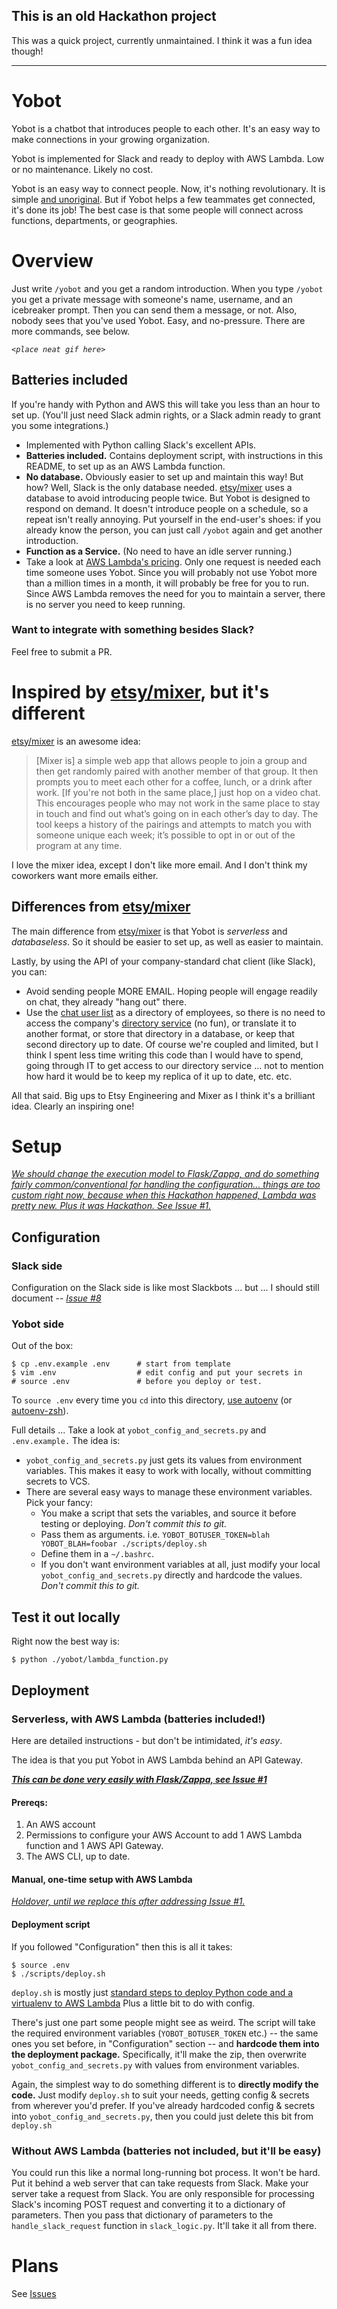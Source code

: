 ## This is an old Hackathon project

This was a quick project, currently unmaintained. I think it was a fun idea though!

----

# Yobot

Yobot is a chatbot that introduces people to each other. It's an easy way to make connections
in your growing organization.
 
Yobot is implemented for Slack and ready to 
deploy with AWS Lambda. Low or no maintenance. Likely no cost.

Yobot is an easy way to connect people.
Now, it's nothing revolutionary. It is simple [and unoriginal][1].
But if Yobot helps a few teammates get connected, it's done its job!
The best case is that some people will connect across functions, departments, or geographies. 


# Overview

Just write `/yobot` and you get a random introduction.
When you type `/yobot` you get a private message with someone's
name, username, and an icebreaker prompt. Then you can send them a message, or not. 
Also, nobody sees that you've used Yobot. Easy, and no-pressure. There are more commands,
see below.

_`<place neat gif here>`_

## Batteries included

If you're handy with Python and AWS this will take you less than an hour to set up. (You'll
just need Slack admin rights, or a Slack admin ready to grant you some integrations.)

* Implemented with Python calling Slack's excellent APIs.
* **Batteries included.**
Contains deployment script, with instructions in this README, to set up as an AWS Lambda function. 
* **No database.** Obviously easier to set up and maintain this way! But how? Well, Slack
 is the only database needed. [etsy/mixer][1] uses a database to avoid introducing people twice.
 But Yobot is designed to respond on demand. It doesn't introduce people on a schedule,
 so a repeat isn't really annoying. Put yourself in the end-user's shoes: 
 if you already know the person, you can just call `/yobot` again and get another introduction.
* **Function as a Service.** (No need to have an idle server running.)
* Take a look at [AWS Lambda's pricing](https://aws.amazon.com/lambda/pricing/). Only one request is needed each time someone uses Yobot. Since you will probably not use Yobot more than a million times in a month, it
will probably be free for you to run. Since AWS Lambda removes the need for you to maintain
a server, there is no server you need to keep running.

### Want to integrate with something besides Slack?

Feel free to submit a PR.

# Inspired by [etsy/mixer][1], but it's different

[etsy/mixer][1] is an awesome idea:

> [Mixer is] a simple web app that allows people to join a group and then get randomly paired with another member of that group. It then prompts you to meet each other for a coffee, lunch, or a drink after work.  [If you're not both in the same place,] just hop on a video chat.  This encourages people who may not work in the same place to stay in touch and find out what’s going on in each other’s day to day.  The tool keeps a history of the pairings and attempts to match you with someone unique each week; it’s possible to opt in or out of the program at any time.

I love the mixer idea, except I don't like more email.
And I don't think my coworkers want more emails either.

## Differences from [etsy/mixer][1]

The main difference from [etsy/mixer][1] is that Yobot is *serverless* and *databaseless*.
So it should be easier to set up, as well as easier to maintain.

Lastly, by using the API of your company-standard chat client (like Slack),
you can:

* Avoid sending people MORE EMAIL. Hoping people will engage readily on chat, they already "hang out" there.
* Use the [chat user list](https://api.slack.com/methods/users.list) as a directory of employees,
so there is no need to access the company's [directory service](https://en.wikipedia.org/wiki/Directory_service)
(no fun), or translate it to another format, or store that directory in a database,
or keep that second directory up to date. Of course we're coupled and limited, 
but I think I spent less time writing this code than I would have to spend, going through
IT to get access to our directory service ... not to mention how hard it would be to 
keep my replica of it up to date, etc. etc.

All that said. Big ups to Etsy Engineering and Mixer as I think it's a brilliant idea.
Clearly an inspiring one!

[1]: https://codeascraft.com/2015/09/15/assisted-serendipity/

# Setup

_[We should change the execution model to Flask/Zappa, and do something fairly common/conventional for handling the configuration... things are too custom right now, because when this Hackathon happened, Lambda was pretty new. Plus it was Hackathon. See Issue #1.](https://github.com/hangtwenty/yobot/issues/1)_

## Configuration

### Slack side

Configuration on the Slack side is like most Slackbots ... but ... I should still document -- _[Issue #8](https://github.com/hangtwenty/yobot/issues/8)_

### Yobot side

Out of the box:

    $ cp .env.example .env      # start from template
    $ vim .env                  # edit config and put your secrets in
    # source .env               # before you deploy or test.

To `source .env` every time you `cd` into this directory,
[use autoenv](https://github.com/kennethreitz/autoenv) (or [autoenv-zsh](https://github.com/kennethreitz/autoenv)).

Full details ... Take a look at `yobot_config_and_secrets.py` and `.env.example.` The idea is:

* `yobot_config_and_secrets.py` just gets its values from environment variables.
This makes it easy to work with locally, without committing secrets to VCS.
* There are several easy ways to manage these environment variables. Pick your fancy:
    * You make a script that sets the variables, and source it before testing or deploying.
      *Don't commit this to git.*
    * Pass them as arguments. i.e. `YOBOT_BOTUSER_TOKEN=blah YOBOT_BLAH=foobar ./scripts/deploy.sh`
    * Define them in a `~/.bashrc`.
    * If you don't want environment variables at all, just modify your local
        `yobot_config_and_secrets.py` directly and hardcode the values. *Don't commit this to git.*

## Test it out locally

Right now the best way is:

    $ python ./yobot/lambda_function.py

## Deployment

### Serverless, with AWS Lambda (batteries included!)

Here are detailed instructions - but don't be intimidated, *it's easy*.

The idea is that you put Yobot in AWS Lambda behind an API Gateway.

_**[This can be done very easily with Flask/Zappa, see Issue #1](https://github.com/hangtwenty/yobot/issues/1)**_

#### Prereqs:

1. An AWS account
2. Permissions to configure your AWS Account to add 1 AWS Lambda function and 1 AWS API Gateway.
3. The AWS CLI, up to date.

#### Manual, one-time setup with AWS Lambda

_[Holdover, until we replace this after addressing Issue #1.](https://github.com/hangtwenty/yobot/issues/1)_

#### Deployment script

If you followed "Configuration" then this is all it takes:

    $ source .env 
    $ ./scripts/deploy.sh

`deploy.sh` is mostly just [standard steps to deploy Python code and a virtualenv to AWS Lambda](http://docs.aws.amazon.com/lambda/latest/dg/lambda-python-how-to-create-deployment-package.html)
Plus a little bit to do with config.

There's just one part some people might see as weird. The script will
take the required environment variables (`YOBOT_BOTUSER_TOKEN` etc.) -- the same ones you set
before, in "Configuration" section -- and **hardcode them into the deployment package.**
Specifically, it'll make the zip, then overwrite `yobot_config_and_secrets.py`
with values from environment variables.

Again, the simplest way to do something different is to **directly modify the code.**
Just modify `deploy.sh` to suit your needs, getting config & secrets from wherever you'd prefer.
If you've already hardcoded config & secrets into `yobot_config_and_secrets.py`,
then you could just delete this bit from `deploy.sh`

### Without AWS Lambda (batteries not included, but it'll be easy)

You could run this like a normal long-running bot process. It won't be hard.
Put it behind a web server that can take requests from Slack.
Make your server take a request from Slack. You are only responsible
for processing Slack's incoming POST request and converting it to a dictionary of parameters.
Then you pass that dictionary of parameters to the `handle_slack_request` 
function in `slack_logic.py`. It'll take it all from there.

# Plans

See [Issues](https://github.com/hangtwenty/yobot/issues)
